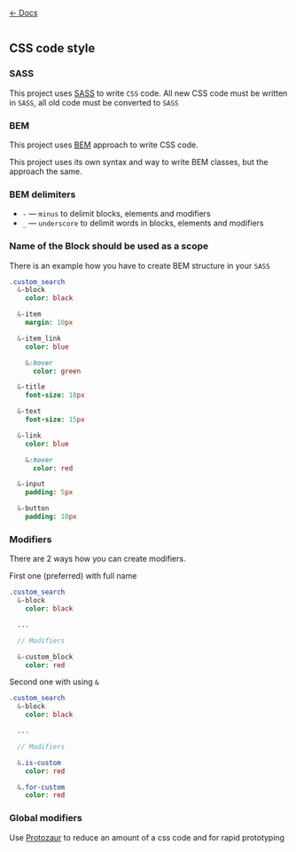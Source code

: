 [&larr; Docs](./README.md)

```
```

## CSS code style

### SASS

This project uses [SASS](http://sass-lang.com/) to write `CSS` code. All new CSS code must be written in `SASS`, all old code must be converted to `SASS`

### BEM

This project uses [BEM](https://en.bem.info/) approach to write CSS code.

This project uses its own syntax and way to write BEM classes, but the approach the same.

### BEM delimiters

* `-` &mdash; `minus` to delimit blocks, elements and modifiers
* `_` &mdash; `underscore` to delimit words in blocks, elements and modifiers

### Name of the Block should be used as a scope

There is an example how you have to create BEM structure in your `SASS`

```sass
.custom_search
  &-block
    color: black

  &-item
    margin: 10px

  &-item_link
    color: blue

    &:hover
      color: green

  &-title
    font-size: 18px

  &-text
    font-size: 15px

  &-link
    color: blue

    &:hover
      color: red

  &-input
    padding: 5px

  &-button
    padding: 10px
```

### Modifiers

There are 2 ways how you can create modifiers.

First one (preferred) with full name

```sass
.custom_search
  &-block
    color: black

  ...

  // Modifiers

  &-custom_block
    color: red
```

Second one with using `&`

```sass
.custom_search
  &-block
    color: black

  ...

  // Modifiers

  &.is-custom
    color: red

  &.for-custom
    color: red
```

### Global modifiers

Use [Protozaur](https://github.com/the-teacher/protozaur) to reduce an amount of a css code and for rapid prototyping
